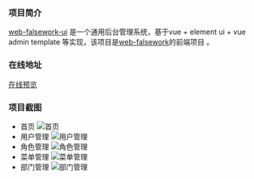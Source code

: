### 项目简介
[web-falsework-ui](https://github.com/aloofcoder/web-falsework-ui) 是一个通用后台管理系统，基于vue + element ui + vue admin template 等实现，该项目是[web-falsework](https://github.com/aloofcoder/web-falsework)的前端项目 。

### 在线地址
[在线预览](http://admin.minzhile.top)

### 项目截图
* 首页
![首页](https://bakn.oss-cn-beijing.aliyuncs.com/1600245569%281%29.png)
* 用户管理
![用户管理](https://bakn.oss-cn-beijing.aliyuncs.com/1600245502%281%29.png)
* 角色管理
![角色管理](https://bakn.oss-cn-beijing.aliyuncs.com/1600245516%281%29.png)
* 菜单管理
![菜单管理](https://bakn.oss-cn-beijing.aliyuncs.com/1600245531%281%29.png)
* 部门管理
![部门管理](https://bakn.oss-cn-beijing.aliyuncs.com/1600245546%281%29.png)
